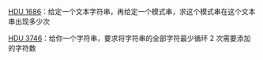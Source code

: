 [HDU 1686](https://github.com/Hapoa/Accepted/blob/master/29%20-%20KMP/001%20-%20HDU%201686.md)：给定一个文本字符串，再给定一个模式串，求这个模式串在这个文本串出现多少次

[HDU 3746](https://github.com/Hapoa/Accepted/blob/master/29%20-%20KMP/002%20-%20HDU%203746.md)：给你一个字符串，要求将字符串的全部字符最少循环 2 次需要添加的字符数
















